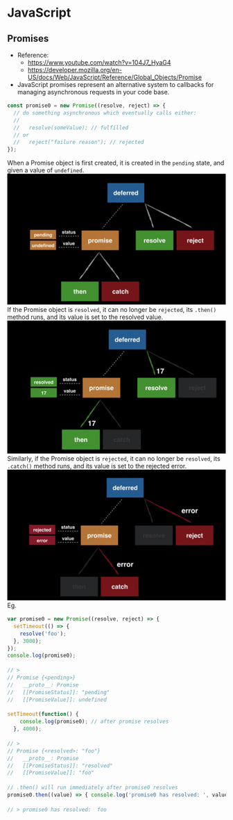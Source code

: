 # JavaScript

## Promises
- Reference: 
  - https://www.youtube.com/watch?v=104J7_HyaG4
  - https://developer.mozilla.org/en-US/docs/Web/JavaScript/Reference/Global_Objects/Promise
- JavaScript promises represent an alternative system to callbacks for managing asynchronous requests in your code base. 


```JavaScript
const promise0 = new Promise((resolve, reject) => {
  // do something asynchronous which eventually calls either:
  //
  //   resolve(someValue); // fulfilled
  // or
  //   reject("failure reason"); // rejected
});
```
When a Promise object is first created, it is created in the `pending` state, and given a value of `undefined`. 
![N|Solid](https://github.com/mrcoulter45/technology-examples/blob/master/JavaScript/images/promise0.png)
If the Promise object is `resolved`, it can no longer be `rejected`, its `.then()` method runs, and its value is set to the resolved value.
![N|Solid](https://github.com/mrcoulter45/technology-examples/blob/master/JavaScript/images/promise1.png)
Similarly, if the Promise object is `rejected`, it can no longer be `resolved`, its `.catch()` method runs, and its value is set to the rejected error.
![N|Solid](https://github.com/mrcoulter45/technology-examples/blob/master/JavaScript/images/promise2.png)
Eg.
```JavaScript
var promise0 = new Promise((resolve, reject) => {
  setTimeout(() => {
    resolve('foo');
  }, 3000);
});
console.log(promise0);

// >
// Promise {<pending>}
//   __proto__: Promise
//   [[PromiseStatus]]: "pending"
//   [[PromiseValue]]: undefined

setTimeout(function() {
    console.log(promise0); // after promise resolves
  }, 4000);

// >
// Promise {<resolved>: "foo"}
//   __proto__: Promise
//   [[PromiseStatus]]: "resolved"
//   [[PromiseValue]]: "foo"

// .then() will run immediately after promise0 resolves
promise0.then((value) => { console.log('promise0 has resolved: ', value) });

// > promise0 has resolved:  foo
```
